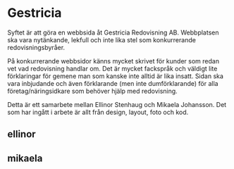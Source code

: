 # Gestricia

Syftet är att göra en webbsida åt Gestricia Redovisning AB. Webbplatsen ska vara nytänkande, lekfull och inte lika stel som konkurrerande redovisningsbyråer.

På konkurrerande webbsidor känns mycket skrivet för kunder som redan vet vad redovisning handlar om. Det är mycket fackspråk och väldigt lite förklaringar för gemene man som kanske inte alltid är lika insatt. Sidan ska vara inbjudande och även förklarande (men inte dumförklarande) för alla företag/näringsidkare som behöver hjälp med redovisning.

Detta är ett samarbete mellan Ellinor Stenhaug och Mikaela Johansson. Det som har ingått i arbete är allt från design, layout, foto och kod. 


## ellinor
## mikaela